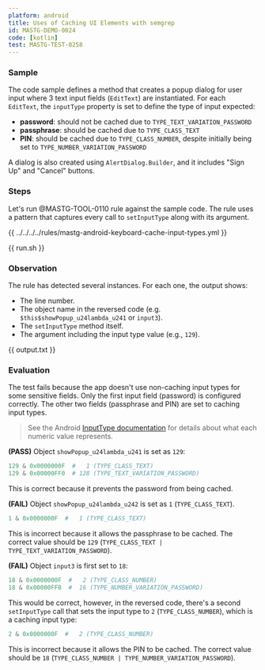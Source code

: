 ```yaml
---
platform: android
title: Uses of Caching UI Elements with semgrep
id: MASTG-DEMO-0024
code: [kotlin]
test: MASTG-TEST-0258
---
```


### Sample

The code sample defines a method that creates a popup dialog for user input where 3 text input fields (`EditText`) are instantiated. For each `EditText`, the `inputType` property is set to define the type of input expected:

- **password**: should not be cached due to `TYPE_TEXT_VARIATION_PASSWORD`
- **passphrase**: should be cached due to `TYPE_CLASS_TEXT`
- **PIN**: should be cached due to `TYPE_CLASS_NUMBER`, despite initially being set to `TYPE_NUMBER_VARIATION_PASSWORD`

A dialog is also created using `AlertDialog.Builder`, and it includes "Sign Up" and "Cancel" buttons.

### Steps

Let's run @MASTG-TOOL-0110 rule against the sample code. The rule uses a pattern that captures every call to `setInputType` along with its argument.

{{ ../../../../rules/mastg-android-keyboard-cache-input-types.yml }}

{{ run.sh }}

### Observation

The rule has detected several instances. For each one, the output shows:

- The line number.
- The object name in the reversed code (e.g. `$this$showPopup_u24lambda_u241` or `input3`).
- The `setInputType` method itself.
- The argument including the input type value (e.g., `129`).

{{ output.txt }}

### Evaluation

The test fails because the app doesn't use non-caching input types for some sensitive fields. Only the first input field (password) is configured correctly. The other two fields (passphrase and PIN) are set to caching input types.

> See the Android [InputType documentation](https://developer.android.com/reference/android/text/InputType) for details about what each numeric value represents.

**(PASS)** Object `showPopup_u24lambda_u241` is set as `129`:

```python
129 & 0x0000000F  #   1 (TYPE_CLASS_TEXT)
129 & 0x00000FF0  # 128 (TYPE_TEXT_VARIATION_PASSWORD)
```

This is correct because it prevents the password from being cached.

**(FAIL)** Object `showPopup_u24lambda_u242` is set as `1` (`TYPE_CLASS_TEXT`).

```python
1 & 0x0000000F  #   1 (TYPE_CLASS_TEXT)
```

This is incorrect because it allows the passphrase to be cached. The correct value should be `129` (`TYPE_CLASS_TEXT | TYPE_TEXT_VARIATION_PASSWORD`).

**(FAIL)** Object `input3` is first set to `18`:

```python
18 & 0x0000000F  #   2 (TYPE_CLASS_NUMBER)
18 & 0x00000FF0  #  16 (TYPE_NUMBER_VARIATION_PASSWORD)
```

This would be correct, however, in the reversed code, there's a second `setInputType` call that sets the input type to `2` (`TYPE_CLASS_NUMBER`), which is a caching input type:

```python
2 & 0x0000000F  #   2 (TYPE_CLASS_NUMBER)
```

This is incorrect because it allows the PIN to be cached. The correct value should be `18` (`TYPE_CLASS_NUMBER | TYPE_NUMBER_VARIATION_PASSWORD`).
